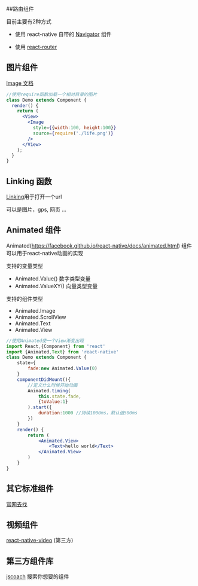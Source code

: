 ##路由组件

目前主要有2种方式

* 使用 react-native 自带的 [Navigator](https://facebook.github.io/react-native/docs/navigator.html) 组件

* 使用 [react-router](https://reacttraining.com/react-router/)


## 图片组件

[Image 文档](https://facebook.github.io/react-native/docs/image.html)

```jsx
//使用require函数加载一个相对目录的图片
class Demo extends Component {
  render() {
    return (
      <View>
        <Image
          style={{width:100, height:100}}
          source={require('./life.png')}
        />
      </View>
    );
  }
}
```

## Linking 函数

[Linking](https://facebook.github.io/react-native/docs/linking.html)用于打开一个url

可以是图片，gps, 网页 ...

## Animated 组件

Animated(https://facebook.github.io/react-native/docs/animated.html) 组件可以用于react-native动画的实现

支持的变量类型
* Animated.Value() 数字类型变量
* Animated.ValueXY() 向量类型变量

支持的组件类型
* Animated.Image
* Animated.ScrollView
* Animated.Text
* Animated.View

```jsx
//使用Animated使一个View渐变出现
import React,{Component} from 'react'
import {Animated,Text} from 'react-native'
class Demo extends Component {
    state={
        fade:new Animated.Value(0)
    }
    componentDidMount(){
        //定义什么时候开始动画
        Animated.timing(
            this.state.fade,
            {toValue:1}
        ).start({
            duration:1000 //持续1000ms，默认值500ms
        })
    }
    render() {
        return (
            <Animated.View>
                <Text>hello world</Text>
            </Animated.View>
        )
    }
}
```


## 其它标准组件

[官网去找](https://facebook.github.io/react-native/docs)

## 视频组件

[react-native-video](https://github.com/react-native-community/react-native-video) (第三方)

## 第三方组件库

[jscoach](https://js.coach/react-native) 搜索你想要的组件
